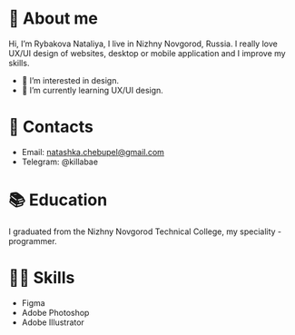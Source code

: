 # 👋 About me
Hi, I’m Rybakova Nataliya, I live in Nizhny Novgorod, Russia. I really love UX/UI design of websites, desktop or mobile application and I improve my skills.
- 💜 I’m interested in design.
- 🐰 I’m currently learning UX/UI design.
# 🌺 Contacts
- Email: natashka.chebupel@gmail.com
- Telegram: @killabae
# 📚 Education
I graduated from the Nizhny Novgorod Technical College, my speciality - programmer.
# 👨‍💻 Skills
- Figma
- Adobe Photoshop
- Adobe Illustrator


